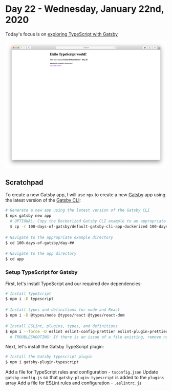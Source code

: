 # Day 22 - Wednesday, January 22nd, 2020

Today's focus is on [exploring TypeScript with Gatsby](https://github.com/gatsbyjs/gatsby/tree/master/examples/using-typescript)

![screenshot-00.png](screenshot-00.png)

## Scratchpad

To create a new Gatsby app, I will use `npx` to create a new [Gatsby](https://www.gatsbyjs.com) app using the latest version of the [Gatsby CLI](https://www.gatsbyjs.com):

```sh
# Generate a new app using the latest version of the Gatsby CLI
$ npx gatsby new app
  # OPTIONAL: Copy the Dockerized Gatsby CLI example to an appropriate folder for a faster starting point
  $ cp -r 100-days-of-gatsby/default-gatsby-cli-app-dockerized 100-days-of-gatsby/day-##

# Navigate to the appropriate example directory
$ cd 100-days-of-gatsby/day-##

# Navigate to the app directory
$ cd app
```

### Setup TypeScript for Gatsby

First, let's install TypeScript and our required dev dependencies:

```sh
# Install TypeScript
$ npm i -D typescript

# Install types and definitions for node and React
$ npm i -D @types/node @types/react @types/react-dom

# Install ESLint, plugins, types, and definitions
$ npm i --force -D eslint eslint-config-prettier eslint-plugin-prettier @typescript-eslint/eslint-plugin @typescript-eslint/parser
  # TROUBLESHOOTING: If there is an issue of a file existing, remove node_modules and try reinstalling
```

Next, let's install the Gatsby TypeScript plugin:

```sh
# Install the Gatsby typescript plugin
$ npm i gatsby-plugin-typescript
```

Add a file for TypeScript rules and configuration - `tsconfig.json`
Update `gatsby-config.js` so that `gatsby-plugin-typescript` is added to the `plugins` array
Add a file for ESLint rules and configuration - `.eslintrc.js`
